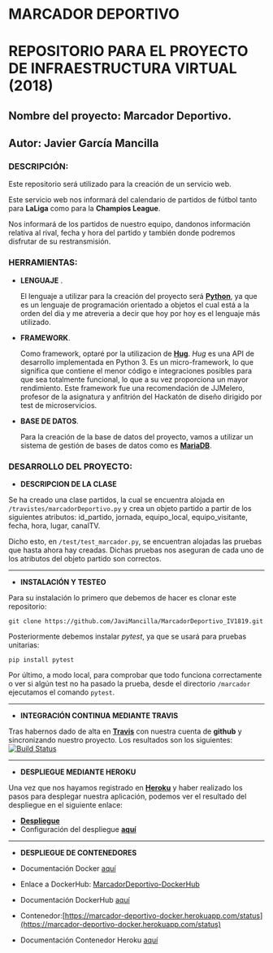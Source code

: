 # MARCADOR DEPORTIVO 

# REPOSITORIO PARA EL PROYECTO DE INFRAESTRUCTURA VIRTUAL (2018)

## Nombre del proyecto: Marcador Deportivo.
## Autor: Javier García Mancilla 

### DESCRIPCIÓN:

   Este repositorio será utilizado para la creación de un servicio web.

   Este servicio web nos informará del calendario de partidos de fútbol tanto para **LaLiga** como para la **Champios League**.

   Nos informará de los partidos de nuestro equipo, dandonos información relativa al rival, fecha y hora del partido y también donde podremos disfrutar de su restransmisión. 


### HERRAMIENTAS:

- **LENGUAJE** .

    El lenguaje a utilizar para la creación del proyecto será [**Python**](https://www.python.org/), ya que es un lenguaje de programación orientado a objetos el cual está a la orden del dia y me atreveria a decir que hoy por hoy es el lenguaje más utilizado.


- **FRAMEWORK**.

    Como framework, optaré por la utilizacion de [**Hug**](http://www.hug.rest/). *Hug* es una API de desarrollo implementada en Python 3. Es un micro-framework, lo que significa que contiene el menor código e integraciones posibles para que sea totalmente funcional, lo que a su vez proporciona un mayor rendimiento. Este framework fue una recomendación de JJMelero, profesor de la asignatura y anfitrión del Hackatón de diseño dirigido por test de microservicios.


- **BASE DE DATOS**.

    Para la creación de la base de datos del proyecto, vamos a utilizar un sistema de gestión de bases de datos como es [**MariaDB**](https://mariadb.org/).


### DESARROLLO DEL PROYECTO:

- **DESCRIPCION DE LA CLASE**

Se ha creado una clase partidos, la cual se encuentra alojada en `/travistes/marcadorDeportivo.py` y crea un objeto partido a partir de los siguientes atributos: id_partido, jornada, equipo_local, equipo_visitante, fecha, hora, lugar, canalTV.

Dicho esto, en `/test/test_marcador.py`, se encuentran alojadas las pruebas que hasta ahora hay creadas. Dichas pruebas nos aseguran de cada uno de los atributos del objeto partido son correctos. 

-------------------------------------------------------------

- **INSTALACIÓN Y TESTEO**

Para su instalación lo primero que debemos de hacer es clonar este repositorio:

`git clone https://github.com/JaviMancilla/MarcadorDeportivo_IV1819.git`

Posteriormente debemos instalar *pytest*, ya que se usará para pruebas unitarias:

`pip install pytest`

Por último, a modo local, para comprobar que todo funciona correctamente o ver si algún test no ha pasado la prueba, desde el directorio `/marcador` ejecutamos el comando `pytest`.  

-------------------------------------------------------------

- **INTEGRACIÓN CONTINUA MEDIANTE TRAVIS**

Tras habernos dado de alta en [**Travis**](https://travis-ci.org) con nuestra cuenta de **github** y sincronizando nuestro proyecto. Los resultados son los siguientes: [![Build Status](https://travis-ci.org/JaviMancilla/MarcadorDeportivo_IV1819.svg?branch=master)](https://travis-ci.org/JaviMancilla/MarcadorDeportivo_IV1819)

-------------------------------------------------------------

- **DESPLIEGUE MEDIANTE HEROKU**

Una vez que nos hayamos registrado en [**Heroku**](https://id.heroku.com/login) y haber realizado los pasos para desplegar nuestra aplicación, podemos ver el resultado del despliegue en el siguiente enlace:

+ [**Despliegue**](https://marcadordeportivo.herokuapp.com/)
+ Configuración del despliegue [**aquí**](https://github.com/JaviMancilla/MarcadorDeportivo_IV1819/blob/master/doc/DespliegueHeroku.md)

-------------------------------------------------------------

- **DESPLIEGUE DE CONTENEDORES**

+ Documentación Docker [aquí](https://github.com/JaviMancilla/MarcadorDeportivo_IV1819/blob/master/doc/DocDocker.md)

+ Enlace a DockerHub: [MarcadorDeportivo-DockerHub](https://hub.docker.com/r/jmanci/marcadordeportivo_iv1819/)
+ Documentación DockerHub [aquí](https://github.com/JaviMancilla/MarcadorDeportivo_IV1819/blob/master/doc/DocDockerHub.md)

+ Contenedor:[https://marcador-deportivo-docker.herokuapp.com/status](https://marcador-deportivo-docker.herokuapp.com/status)

+ Documentación Contenedor Heroku [aquí](https://github.com/JaviMancilla/MarcadorDeportivo_IV1819/blob/master/doc/DocHerokuDocker.md)


